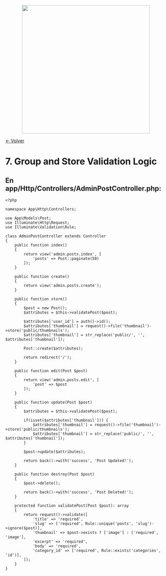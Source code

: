 <p align="center"><a href="https://laravel.com" target="_blank"><img src="https://raw.githubusercontent.com/laravel/art/master/logo-lockup/5%20SVG/2%20CMYK/1%20Full%20Color/laravel-logolockup-cmyk-red.svg" width="400"></a></p>

[<- Volver](../../README.md)

# 7. Group and Store Validation Logic

## En app/Http/Controllers/AdminPostController.php:

    <?php

    namespace App\Http\Controllers;

    use App\Models\Post;
    use Illuminate\Http\Request;
    use Illuminate\Validation\Rule;

    class AdminPostController extends Controller
    {
        public function index()
        {
            return view('admin.posts.index', [
                'posts' => Post::paginate(50)
            ]);
        }

        public function create()
        {
            return view('admin.posts.create');
        }

        public function store()
        {
            $post = new Post();
            $attributes = $this->validatePost($post);

            $attributes['user_id'] = auth()->id();
            $attributes['thumbnail'] = request()->file('thumbnail')->store('public/thumbnails');
            $attributes['thumbnail'] = str_replace('public/', '', $attributes['thumbnail']);

            Post::create($attributes);

            return redirect('/');
        }

        public function edit(Post $post)
        {
            return view('admin.posts.edit', [
                'post' => $post
            ]);
        }

        public function update(Post $post)
        {
            $attributes = $this->validatePost($post);

            if(isset($attributes['thumbnail'])) {
                $attributes['thumbnail'] = request()->file('thumbnail')->store('public/thumbnails');
                $attributes['thumbnail'] = str_replace('public/', '', $attributes['thumbnail']);
            }

            $post->update($attributes);

            return back()->with('success', 'Post Updated!');
        }

        public function destroy(Post $post)
        {
            $post->delete();

            return back()->with('success', 'Post Deleted!');
        }

        protected function validatePost(Post $post): array
        {
            return request()->validate([
                'title' => 'required',
                'slug' => ['required', Rule::unique('posts', 'slug')->ignore($post)],
                'thumbnail' => $post->exists ? ['image'] : ['required', 'image'],
                'excerpt' => 'required',
                'body' => 'required',
                'category_id' => ['required', Rule::exists('categories', 'id')],
            ]);
        }
    }
